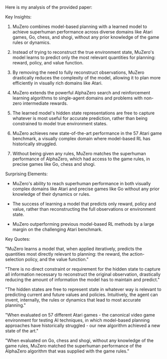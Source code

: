 Here is my analysis of the provided paper:

Key Insights:

1. MuZero combines model-based planning with a learned model to achieve superhuman performance across diverse domains like Atari games, Go, chess, and shogi, without any prior knowledge of the game rules or dynamics.

2. Instead of trying to reconstruct the true environment state, MuZero's model learns to predict only the most relevant quantities for planning: reward, policy, and value function.

3. By removing the need to fully reconstruct observations, MuZero drastically reduces the complexity of the model, allowing it to plan more efficiently in visually rich domains like Atari.

4. MuZero extends the powerful AlphaZero search and reinforcement learning algorithms to single-agent domains and problems with non-zero intermediate rewards.

5. The learned model's hidden state representations are free to capture whatever is most useful for accurate prediction, rather than being constrained to model true environment states.

6. MuZero achieves new state-of-the-art performance in the 57 Atari game benchmark, a visually complex domain where model-based RL has historically struggled.

7. Without being given any rules, MuZero matches the superhuman performance of AlphaZero, which had access to the game rules, in precise games like Go, chess and shogi.

Surprising Elements:

- MuZero's ability to reach superhuman performance in both visually complex domains like Atari and precise games like Go without any prior knowledge of their dynamics or rules.

- The success of learning a model that predicts only reward, policy and value, rather than reconstructing the full observations or environment state.

- MuZero outperforming previous model-based RL methods by a large margin on the challenging Atari benchmark.

Key Quotes:

"MuZero learns a model that, when applied iteratively, predicts the quantities most directly relevant to planning: the reward, the action-selection policy, and the value function."

"There is no direct constraint or requirement for the hidden state to capture all information necessary to reconstruct the original observation, drastically reducing the amount of information the model has to maintain and predict."

"The hidden states are free to represent state in whatever way is relevant to predicting current and future values and policies. Intuitively, the agent can invent, internally, the rules or dynamics that lead to most accurate planning."

"When evaluated on 57 different Atari games - the canonical video game environment for testing AI techniques, in which model-based planning approaches have historically struggled - our new algorithm achieved a new state of the art."

"When evaluated on Go, chess and shogi, without any knowledge of the game rules, MuZero matched the superhuman performance of the AlphaZero algorithm that was supplied with the game rules."